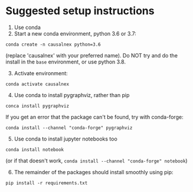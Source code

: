 
# Suggested setup instructions

1. Use conda
2. Start a new conda environment, python 3.6 or 3.7:

`conda create -n causalnex python=3.6`

(replace 'causalnex' with your preferred name). Do NOT try and do the install in the `base` environment, or use python 3.8.

3. Activate environment:

`conda activate causalnex`

4. Use conda to install pygraphviz, rather than pip

`conca install pygraphviz`

If you get an error that the package can't be found, try with conda-forge:

`conda install --channel "conda-forge" pygraphviz`

5. Use conda to install jupyter notebooks too

`conda install notebook`

(or if that doesn't work, `conda install --channel "conda-forge" notebook`)

6. The remainder of the packages should install smoothly using pip:

`pip install -r requirements.txt`


